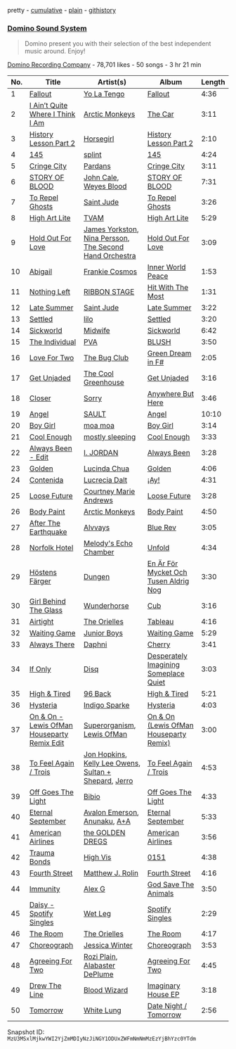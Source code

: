 pretty - [cumulative](/playlists/cumulative/2nSEYi9ueqDn2wxo1Tmceg.md) - [plain](/playlists/plain/2nSEYi9ueqDn2wxo1Tmceg) - [githistory](https://github.githistory.xyz/mackorone/spotify-playlist-archive/blob/main/playlists/plain/2nSEYi9ueqDn2wxo1Tmceg)

### [Domino Sound System](https://open.spotify.com/playlist/2nSEYi9ueqDn2wxo1Tmceg)

> Domino present you with their selection of the best independent music around\. Enjoy!

[Domino Recording Company](https://open.spotify.com/user/dominorecords) - 78,701 likes - 50 songs - 3 hr 21 min

| No. | Title | Artist(s) | Album | Length |
|---|---|---|---|---|
| 1 | [Fallout](https://open.spotify.com/track/2naiEwIGmT5whcaG6Vmn8B) | [Yo La Tengo](https://open.spotify.com/artist/5hAhrnb0Ch4ODwWu4tsbpi) | [Fallout](https://open.spotify.com/album/5xEDC9B8ohUyuoovW86zzX) | 4:36 |
| 2 | [I Ain’t Quite Where I Think I Am](https://open.spotify.com/track/1UwUhKmFxGKs59xiWO60Sx) | [Arctic Monkeys](https://open.spotify.com/artist/7Ln80lUS6He07XvHI8qqHH) | [The Car](https://open.spotify.com/album/2GROf0WKoP5Er2M9RXVNNs) | 3:11 |
| 3 | [History Lesson Part 2](https://open.spotify.com/track/4DGbJMzedFZAuT40Uq4NDC) | [Horsegirl](https://open.spotify.com/artist/2FDvUb4YgyUPpmnm1ILPra) | [History Lesson Part 2](https://open.spotify.com/album/7AURzANDD0wbB1oJvUNXUG) | 2:10 |
| 4 | [145](https://open.spotify.com/track/0wUndaDeaWfAu8cciHiHeR) | [splint](https://open.spotify.com/artist/0Z6cnp9tSe5ow5X0UrNYnu) | [145](https://open.spotify.com/album/5OaUvGQjXWK4R5CMhsP1Wt) | 4:24 |
| 5 | [Cringe City](https://open.spotify.com/track/6eAde3TAvl7fQRTbKVf96k) | [Pardans](https://open.spotify.com/artist/4G4h06yBNykvt3jutYtDSj) | [Cringe City](https://open.spotify.com/album/7HNCE4BPvH3KLMxJjEbRES) | 3:11 |
| 6 | [STORY OF BLOOD](https://open.spotify.com/track/0MtY5fVdx8fnPzqooOwok4) | [John Cale](https://open.spotify.com/artist/5MWBg16f5UYiaSlyVhzlIW), [Weyes Blood](https://open.spotify.com/artist/3Uqu1mEdkUJxPe7s31n1M9) | [STORY OF BLOOD](https://open.spotify.com/album/6voVkae1055milSYpRzzGc) | 7:31 |
| 7 | [To Repel Ghosts](https://open.spotify.com/track/2mkZJYJmjrLYFEWn7q5kLx) | [Saint Jude](https://open.spotify.com/artist/3xjaPchHHfcWBvkFtpejFh) | [To Repel Ghosts](https://open.spotify.com/album/06B3ihAJGFAeMbpAOJWtQn) | 3:26 |
| 8 | [High Art Lite](https://open.spotify.com/track/3eMkZmBbC35Hms3rdv0Gl2) | [TVAM](https://open.spotify.com/artist/7aKv42QgcrCLQg37J4CkTM) | [High Art Lite](https://open.spotify.com/album/1J9EFJI3G2fRrX8LtVWBbd) | 5:29 |
| 9 | [Hold Out For Love](https://open.spotify.com/track/3IY93jU8blpXFloxgWSj5s) | [James Yorkston](https://open.spotify.com/artist/53aQwuzlyn4vxxUs6Edlqw), [Nina Persson](https://open.spotify.com/artist/4nHhXbMpzESguKp9QHap0c), [The Second Hand Orchestra](https://open.spotify.com/artist/452vqsM2fVxZN37P1BZEFh) | [Hold Out For Love](https://open.spotify.com/album/6Q0WIu35um29zR11UKxBIc) | 3:09 |
| 10 | [Abigail](https://open.spotify.com/track/75NgXlkXMMtUI9611uR5kX) | [Frankie Cosmos](https://open.spotify.com/artist/0x4xCoWaOFd3WsKarzaxnW) | [Inner World Peace](https://open.spotify.com/album/60UAUb98BH6Z0ezRUAMJrz) | 1:53 |
| 11 | [Nothing Left](https://open.spotify.com/track/0ZUAmMWG38D4UX5HwbF6l7) | [RIBBON STAGE](https://open.spotify.com/artist/4f7oDcY7sHQ69tiuRomYRZ) | [Hit With The Most](https://open.spotify.com/album/6xvzHDDnTzOROoE140BSbE) | 1:31 |
| 12 | [Late Summer](https://open.spotify.com/track/2QHz1w5U0f1WH8ERUeaqTY) | [Saint Jude](https://open.spotify.com/artist/3xjaPchHHfcWBvkFtpejFh) | [Late Summer](https://open.spotify.com/album/03W3LbVi8mDI8ROPCHFHMZ) | 3:22 |
| 13 | [Settled](https://open.spotify.com/track/4aG6n0GqZbCLed4hylmZBZ) | [lilo](https://open.spotify.com/artist/0UHZYAHCtBGKef12trPQrL) | [Settled](https://open.spotify.com/album/5JVJuzodPafoyYiyoG9eqh) | 3:20 |
| 14 | [Sickworld](https://open.spotify.com/track/4YF95ySg5ilyCzPnG6Kskr) | [Midwife](https://open.spotify.com/artist/5vjIHa1u3TnOlDvVDR9qQa) | [Sickworld](https://open.spotify.com/album/3J1gp2Jd47E7bb5JeQZojv) | 6:42 |
| 15 | [The Individual](https://open.spotify.com/track/0Exh17FiF1Nqklg5TSZArt) | [PVA](https://open.spotify.com/artist/2d2ElnqC2cMPp7zcSyv3yG) | [BLUSH](https://open.spotify.com/album/2RmsiWEPNkqtfjbFDi1zqe) | 3:50 |
| 16 | [Love For Two](https://open.spotify.com/track/4h0yZCpf4CunKMi06y8kqZ) | [The Bug Club](https://open.spotify.com/artist/7eiTMbuHYUPjrAMjIhAVDB) | [Green Dream in F\#](https://open.spotify.com/album/3FsVZD0eyVFDemLLWcR8rq) | 2:05 |
| 17 | [Get Unjaded](https://open.spotify.com/track/1m0nXuiaV7upWw9cKpFdke) | [The Cool Greenhouse](https://open.spotify.com/artist/3t1nM1F3Ynmt6Ft7ouWYmW) | [Get Unjaded](https://open.spotify.com/album/1HngNkeiOBfm3lGb0bdKBo) | 3:16 |
| 18 | [Closer](https://open.spotify.com/track/2fmyHaJBaPrT6cf1igqLgJ) | [Sorry](https://open.spotify.com/artist/5eUda4BaWhUQWWJiP1ml5v) | [Anywhere But Here](https://open.spotify.com/album/18w7oi2HN7XeQD2CMNCFHV) | 3:46 |
| 19 | [Angel](https://open.spotify.com/track/3WSRFKYZ9PmoFsfHb3vE3V) | [SAULT](https://open.spotify.com/artist/1uRxRKC7d9zwYGSRflTKDR) | [Angel](https://open.spotify.com/album/3b4R5cIr9AuzhOeqxTIsyc) | 10:10 |
| 20 | [Boy Girl](https://open.spotify.com/track/5zR0jyCSe6lPmjycRIuiHZ) | [moa moa](https://open.spotify.com/artist/1VC1fSNmQ7dzRFMYlEuurc) | [Boy Girl](https://open.spotify.com/album/4vPiad7HD61wqTLgshRrYB) | 3:14 |
| 21 | [Cool Enough](https://open.spotify.com/track/66BFiJStrnr8vz4lp7SEQ6) | [mostly sleeping](https://open.spotify.com/artist/0c4hWy19I8yBCVb4dnrm31) | [Cool Enough](https://open.spotify.com/album/3PXTrh4dwXrCbDgUcvpyVX) | 3:33 |
| 22 | [Always Been \- Edit](https://open.spotify.com/track/7BRfaJyBsD2kixpq6TC9bS) | [I\. JORDAN](https://open.spotify.com/artist/5RMLpCv3ic2KtGnqJ7eMG4) | [Always Been](https://open.spotify.com/album/10SELiFQ5TbsmxH0pmAHYs) | 3:28 |
| 23 | [Golden](https://open.spotify.com/track/0n3UoAO5294hETx9TZKQWS) | [Lucinda Chua](https://open.spotify.com/artist/3PaJIkKZtfopcZxWluQhzJ) | [Golden](https://open.spotify.com/album/5dkVFAMdyRWueeJH6LjcR7) | 4:06 |
| 24 | [Contenida](https://open.spotify.com/track/0SFFoFz2bvkTQmLkw2Z58G) | [Lucrecia Dalt](https://open.spotify.com/artist/4LC4vkseYrSEDd6MjZvOO9) | [¡Ay!](https://open.spotify.com/album/6g5Cioj39K7ix89q2xAtsh) | 4:31 |
| 25 | [Loose Future](https://open.spotify.com/track/5KOpYJfDw5RKa07Bw8Whmh) | [Courtney Marie Andrews](https://open.spotify.com/artist/1EI0B66miJj5Fl408B7E9H) | [Loose Future](https://open.spotify.com/album/7CungZ9S54si6eKBOqhnF6) | 3:28 |
| 26 | [Body Paint](https://open.spotify.com/track/11jRCxY01k9jvCdUru0EeP) | [Arctic Monkeys](https://open.spotify.com/artist/7Ln80lUS6He07XvHI8qqHH) | [Body Paint](https://open.spotify.com/album/0AtlEQ56o0yKOd9qM1EBp0) | 4:50 |
| 27 | [After The Earthquake](https://open.spotify.com/track/3wAcEO1ZpR4qFJaVw3k8QS) | [Alvvays](https://open.spotify.com/artist/3kzwYV3OCB010YfXMF0Avt) | [Blue Rev](https://open.spotify.com/album/5ifRlHZX33kTfE5kb1Cpf1) | 3:05 |
| 28 | [Norfolk Hotel](https://open.spotify.com/track/0uEBBlkHjdxSUty2ANx8SZ) | [Melody's Echo Chamber](https://open.spotify.com/artist/1S0vL284jxZYKtZQ2jsQ2X) | [Unfold](https://open.spotify.com/album/5agoEPMTMTZTSKibS1jfpL) | 4:34 |
| 29 | [Höstens Färger](https://open.spotify.com/track/3OGOiGoPT72xrse02X6Btw) | [Dungen](https://open.spotify.com/artist/5d7hcYqz8bVY6Kt3bhjd3d) | [En Är För Mycket Och Tusen Aldrig Nog](https://open.spotify.com/album/7DmBpVv1p9SemMSn7bqGyj) | 3:30 |
| 30 | [Girl Behind The Glass](https://open.spotify.com/track/70LWfy4gnw3wqhYrNp0yn9) | [Wunderhorse](https://open.spotify.com/artist/41pd7r1XBRsvdxY3vHEgib) | [Cub](https://open.spotify.com/album/1QNeya5YNW3oiuUi7B54y7) | 3:16 |
| 31 | [Airtight](https://open.spotify.com/track/1fPkD5UAKGHyGB7MSIFaC6) | [The Orielles](https://open.spotify.com/artist/5JWEBEt8VxHHxYKFmpzjwD) | [Tableau](https://open.spotify.com/album/4pbyC0CkZkqmnBDqpykCTo) | 4:16 |
| 32 | [Waiting Game](https://open.spotify.com/track/76k91hWeo3IEP9re5hKbt0) | [Junior Boys](https://open.spotify.com/artist/39x9e2QDpAxK8xTuJDwRqR) | [Waiting Game](https://open.spotify.com/album/0SWx85JBX6hDzzWZZWbSuP) | 5:29 |
| 33 | [Always There](https://open.spotify.com/track/0vq5vqbGfNydG2XaSBVRxx) | [Daphni](https://open.spotify.com/artist/4nhvb6x9ZhPiYCzrHDNia9) | [Cherry](https://open.spotify.com/album/0cmEfkFvLVgKhLIUgGhRG5) | 3:41 |
| 34 | [If Only](https://open.spotify.com/track/1uuyTx9LBviZrJWT67oX4I) | [Disq](https://open.spotify.com/artist/5EmT8U3SucK9KYXbVEdu5K) | [Desperately Imagining Someplace Quiet](https://open.spotify.com/album/7cYFcPZ0TMDsDefppHIbgG) | 3:03 |
| 35 | [High & Tired](https://open.spotify.com/track/3ZWVMyPoiwSGk5yaeiY6f7) | [96 Back](https://open.spotify.com/artist/1nj9nHPkz1IbxXEpkW1WTz) | [High & Tired](https://open.spotify.com/album/0SnRennD8T02I92I0d8ANT) | 5:21 |
| 36 | [Hysteria](https://open.spotify.com/track/0tCgJnSBX2A6vB8KMP7p1A) | [Indigo Sparke](https://open.spotify.com/artist/3KlPjpVKfm6vESPL46NDCh) | [Hysteria](https://open.spotify.com/album/1yZlQ1M6CLciH3x74848nk) | 4:03 |
| 37 | [On & On \- Lewis OfMan Houseparty Remix Edit](https://open.spotify.com/track/2badCse6I0mH4VGU8qBx5k) | [Superorganism](https://open.spotify.com/artist/0Wkm45quqfx3NepJpXDvwE), [Lewis OfMan](https://open.spotify.com/artist/1hkRfKGoJisJDbo6eSf1pg) | [On & On \(Lewis OfMan Houseparty Remix\)](https://open.spotify.com/album/1oQUnYSAfX0DXRKOl9cLIu) | 3:00 |
| 38 | [To Feel Again / Trois](https://open.spotify.com/track/4ho6jJU2nbX0NbiF33i4tX) | [Jon Hopkins](https://open.spotify.com/artist/7yxi31szvlbwvKq9dYOmFI), [Kelly Lee Owens](https://open.spotify.com/artist/5eitAUlYmlha3LLWg7aBn5), [Sultan + Shepard](https://open.spotify.com/artist/14Tg9FvbNismPR1PJHxRau), [Jerro](https://open.spotify.com/artist/1WHFu22zN1C6F11Z1rt12K) | [To Feel Again / Trois](https://open.spotify.com/album/1g4YD9mlCiDznl0upnFbrI) | 4:53 |
| 39 | [Off Goes The Light](https://open.spotify.com/track/7EqezifSDgoyiNnj7TPJYc) | [Bibio](https://open.spotify.com/artist/0qzzGu8qpbXYpzgV52wOFT) | [Off Goes The Light](https://open.spotify.com/album/1fTS59Y3aXI3fg1eLHUuZV) | 4:33 |
| 40 | [Eternal September](https://open.spotify.com/track/3Vpn6xh4JmtryjRp80Krqh) | [Avalon Emerson](https://open.spotify.com/artist/4yrO1N273PlTaixa4BNwBz), [Anunaku](https://open.spotify.com/artist/0dAzvKzbG3tMwFeWkjgHrZ), [A+A](https://open.spotify.com/artist/68bLkhHI4bzw9ZXfmhwLwN) | [Eternal September](https://open.spotify.com/album/0dEWqk9rBnxsDMccGmZRQs) | 5:33 |
| 41 | [American Airlines](https://open.spotify.com/track/7z5Y9yzEe4tj7ToFrVGW0W) | [the GOLDEN DREGS](https://open.spotify.com/artist/5HS4BCPnb2zYSwsmXunf8d) | [American Airlines](https://open.spotify.com/album/1M7JnxPhr7qDTIOJKRAUKc) | 3:56 |
| 42 | [Trauma Bonds](https://open.spotify.com/track/7EK5WUCx5meu0sMKA9yxBc) | [High Vis](https://open.spotify.com/artist/4Gmrt82h2vjGjnp67SG5Nw) | [0151](https://open.spotify.com/album/2fTfRwcAKBWVCuiKd2aXau) | 4:38 |
| 43 | [Fourth Street](https://open.spotify.com/track/0X0wvYSFhO4x16YPjsf5lt) | [Matthew J\. Rolin](https://open.spotify.com/artist/68rinFQxxFCa8OLe0RblWe) | [Fourth Street](https://open.spotify.com/album/1E7iI6I8FY6oAaHIMon95J) | 4:16 |
| 44 | [Immunity](https://open.spotify.com/track/1EQFnxBTDsUJhnFzEYOuLc) | [Alex G](https://open.spotify.com/artist/6lcwlkAjBPSKnFBZjjZFJs) | [God Save The Animals](https://open.spotify.com/album/6TzgWk5HZItbFmMT7hH4bU) | 3:50 |
| 45 | [Daisy \- Spotify Singles](https://open.spotify.com/track/7fvs1psRkf1WWX4qJOq53N) | [Wet Leg](https://open.spotify.com/artist/2TwOrUcYnAlIiKmVQkkoSZ) | [Spotify Singles](https://open.spotify.com/album/0dMeqAw8U02QpDifgEeY3Y) | 2:29 |
| 46 | [The Room](https://open.spotify.com/track/4Kw7gITsDMkuyeZdxa6VKC) | [The Orielles](https://open.spotify.com/artist/5JWEBEt8VxHHxYKFmpzjwD) | [The Room](https://open.spotify.com/album/1kF8zDN1w0yMyMqDeBcHL8) | 4:17 |
| 47 | [Choreograph](https://open.spotify.com/track/4TVCdDqsS0ciRGBaJaDaTX) | [Jessica Winter](https://open.spotify.com/artist/0gCYUYF1zfqZk5pG0e2ojy) | [Choreograph](https://open.spotify.com/album/6EIxrBPdwROWiRipfElubz) | 3:53 |
| 48 | [Agreeing For Two](https://open.spotify.com/track/0OaZ3lUufHXFuSd67agjS4) | [Rozi Plain](https://open.spotify.com/artist/2plHc7V92yXf40BD8lQl2x), [Alabaster DePlume](https://open.spotify.com/artist/3LfKt6bEMIfFIEryeai8Mm) | [Agreeing For Two](https://open.spotify.com/album/4zL7YyyHC47HFDbLYgDEVB) | 4:45 |
| 49 | [Drew The Line](https://open.spotify.com/track/1ubbzXSQJAFQbPrpWi6MtO) | [Blood Wizard](https://open.spotify.com/artist/60XRtGmul45VSNNKt9mZhp) | [Imaginary House EP](https://open.spotify.com/album/1c4nHcuT3jCAzmPhLUBacV) | 3:18 |
| 50 | [Tomorrow](https://open.spotify.com/track/2BpMQQwUNGcXoquSx308k3) | [White Lung](https://open.spotify.com/artist/2iT2Fmot4VzWgdOTgp3j9M) | [Date Night / Tomorrow](https://open.spotify.com/album/6cdTXq7XYRn3E8Mk68ep0G) | 2:56 |

Snapshot ID: `MzU3MSxlMjkwYWI2YjZmMDIyNzJiNGY1ODUxZWFmNmNmMzEzYjBhYzc0YTdm`

